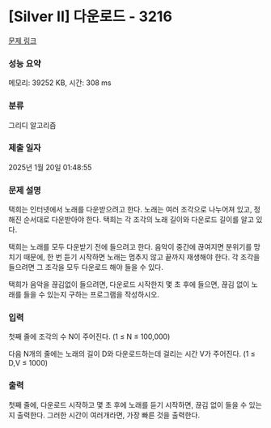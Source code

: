 # [Silver II] 다운로드 - 3216 

[문제 링크](https://www.acmicpc.net/problem/3216) 

### 성능 요약

메모리: 39252 KB, 시간: 308 ms

### 분류

그리디 알고리즘

### 제출 일자

2025년 1월 20일 01:48:55

### 문제 설명

<p>택희는 인터넷에서 노래를 다운받으려고 한다. 노래는 여러 조각으로 나누어져 있고, 정해진 순서대로 다운받아야 한다. 택희는 각 조각의 노래 길이와 다운로드 길이를 알고 있다.</p>

<p>택희는 노래를 모두 다운받기 전에 들으려고 한다. 음악이 중간에 끊여지면 분위기를 망치기 때문에, 한 번 듣기 시작하면 노래는 멈추지 않고 끝까지 재생해야 한다. 각 조각을 들으려면 그 조각을 모두 다운로드 해야 들을 수 있다.</p>

<p>택희가 음악을 끊김없이 들으려면, 다운로드 시작한지 몇 초 후에 들으면, 끊김 없이 노래를 들을 수 있는지 구하는 프로그램을 작성하시오. </p>

### 입력 

 <p>첫째 줄에 조각의 수 N이 주어진다. (1 ≤ N ≤ 100,000)</p>

<p>다음 N개의 줄에는 노래의 길이 D와 다운로드하는데 걸리는 시간 V가 주어진다. (1 ≤ D,V ≤ 1000)</p>

### 출력 

 <p>첫째 줄에, 다운로드 시작하고 몇 초 후에 노래를 듣기 시작하면, 끊김 없이 들을 수 있는지 출력한다. 그러한 시간이 여러개라면, 가장 빠른 것을 출력한다.</p>

